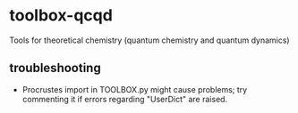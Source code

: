 # toolbox-qcqd
Tools for theoretical chemistry (quantum chemistry and quantum dynamics)

## troubleshooting
- Procrustes import in TOOLBOX.py might cause problems; try commenting it if errors regarding "UserDict" are raised.

